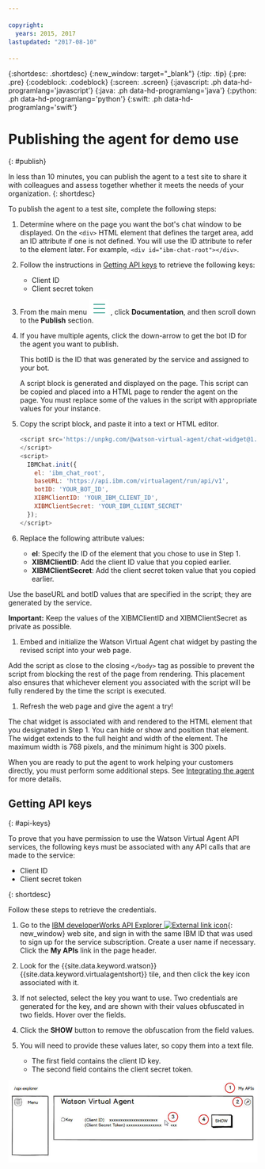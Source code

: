 ```yaml
---

copyright:
  years: 2015, 2017
lastupdated: "2017-08-10"

---
```


{:shortdesc: .shortdesc}
{:new_window: target="_blank"}
{:tip: .tip}
{:pre: .pre}
{:codeblock: .codeblock}
{:screen: .screen}
{:javascript: .ph data-hd-programlang='javascript'}
{:java: .ph data-hd-programlang='java'}
{:python: .ph data-hd-programlang='python'}
{:swift: .ph data-hd-programlang='swift'}

# Publishing the agent for demo use
{: #publish}

In less than 10 minutes, you can publish the agent to a test site to share it with colleagues and assess together whether it meets the needs of your organization.
{: shortdesc}

To publish the agent to a test site, complete the following steps:

1.  Determine where on the page you want the bot's chat window to be displayed. On the `<div>` HTML element that defines the target area, add an ID attribute if one is not defined. You will use the ID attribute to refer to the element later. For example, `<div id="ibm-chat-root"></div>`.

1.  Follow the instructions in [Getting API keys](publish.html#api-keys) to retrieve the following keys:
    - Client ID
    - Client secret token

1.  From the main menu ![Icon with three horizontal lines](images/hamburger.png) , click **Documentation**, and then scroll down to the **Publish** section.

1.  If you have multiple agents, click the down-arrow to get the bot ID for the agent you want to publish.

    This botID is the ID that was generated by the service and assigned to your bot.

    A script block is generated and displayed on the page. This script can be copied and placed into a HTML page to render the agent on the page. You must replace some of the values in the script with appropriate values for your instance.

1.  Copy the script block, and paste it into a text or HTML editor.

    ``` Javascript
    <script src='https://unpkg.com/@watson-virtual-agent/chat-widget@1.6.0/dist/chat.min.js'>
    </script>
    <script>
      IBMChat.init({
        el: 'ibm_chat_root',
        baseURL: 'https://api.ibm.com/virtualagent/run/api/v1',
        botID: 'YOUR_BOT_ID',
        XIBMClientID: 'YOUR_IBM_CLIENT_ID',
        XIBMClientSecret: 'YOUR_IBM_CLIENT_SECRET'
      });
    </script>
    ```

1.  Replace the following attribute values:
    - **el**: Specify the ID of the element that you chose to use in Step 1.
    - **XIBMClientID**: Add the client ID value that you copied earlier.
    - **XIBMClientSecret**: Add the client secret token value that you copied earlier.

   Use the baseURL and botID values that are specified in the script; they are generated by the service.

   **Important:** Keep the values of the XIBMClientID and XIBMClientSecret as private as possible.

1.  Embed and initialize the Watson Virtual Agent chat widget by pasting the revised script into your web page.

   Add the script as close to the closing `</body>` tag as possible to prevent the script from blocking the rest of the page from rendering. This placement also ensures that whichever element you associated with the script will be fully rendered by the time the script is executed.

1.  Refresh the web page and give the agent a try!

   The chat widget is associated with and rendered to the HTML element that you designated in Step 1. You can hide or show and position that element. The widget extends to the full height and width of the element. The maximum width is 768 pixels, and the minimum hight is 300 pixels.

When you are ready to put the agent to work helping your customers directly, you must perform some additional steps. See [Integrating the agent](integrate.html) for more details.

## Getting API keys
{: #api-keys}

To prove that you have permission to use the Watson Virtual Agent API services, the following  keys must be associated with any API calls that are made to the service:

- Client ID
- Client secret token

{: shortdesc}

Follow these steps to retrieve the credentials.

1.  Go to the [IBM developerWorks API Explorer ![External link icon](../../icons/launch-glyph.svg "External link icon")](https://developer.ibm.com/api/){: new_window} web site, and sign in with the same IBM ID that was used to sign up for the service subscription. Create a user name if necessary. Click the **My APIs** link in the page header.

1.  Look for the {{site.data.keyword.watson}} {{site.data.keyword.virtualagentshort}} tile, and then click the key icon associated with it.

1.  If not selected, select the key you want to use. Two credentials are generated for the key, and are shown with their values obfuscated in two fields. Hover over the fields.

1.  Click the **SHOW** button to remove the obfuscation from the field values.

1.  You will need to provide these values later, so copy them into a text file.
    - The first field contains the client ID key.
    - The second field contains the client secret token.

  ![Add node](images/api-explorer.jpg)
